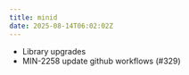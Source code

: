 ```yaml
---
title: minid
date: 2025-08-14T06:02:02Z
---
```

- Library upgrades
- MIN-2258 update github workflows (#329)

